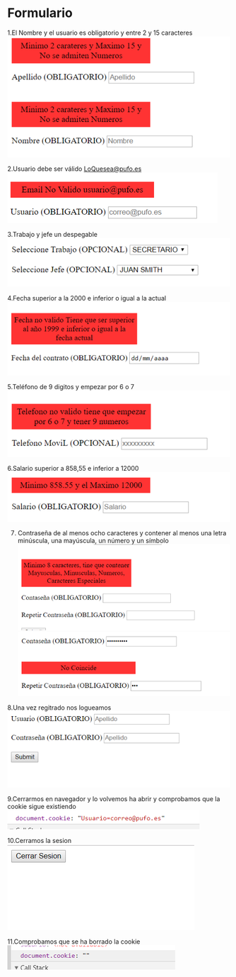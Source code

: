 # Formulario

1.El Nombre y el usuario es obligatorio y entre 2 y 15 caracteres
![](images/nombre_apellido.PNG)

2.Usuario debe ser válido LoQuesea@pufo.es
![](images/usuario.PNG)

3.Trabajo y jefe un despegable
![](images/despegables.PNG)


4.Fecha superior a la 2000 e inferior o igual a la actual
![](images/fecha.PNG)

5.Teléfono de 9 digitos y empezar por 6 o 7
![](images/telefono.PNG)

6.Salario superior a 858,55 e inferior a 12000
![](images/salario.PNG)

7. Contraseña de al menos ocho caracteres y contener al menos una letra minúscula, una mayúscula, un número y un símbolo
![](images/password.PNG)
![](images/password2.PNG)

8.Una vez regitrado nos logueamos
![](images/login.PNG)

9.Cerrarmos en navegador y lo volvemos ha abrir y comprobamos que la cookie sigue existiendo
![](images/cookieCreada.PNG)

10.Cerramos la sesion
![](images/logout.PNG)

11.Comprobamos que se ha borrado la cookie
![](images/cookieBorrada.PNG)
